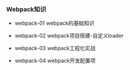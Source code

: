 ### Webpack知识

- webpack-01 webpack的基础知识

- webpack-02 webpack项目搭建-自定义loader

- webpack-03 webpack工程化实战

- webpack-04 webpack开发配置项